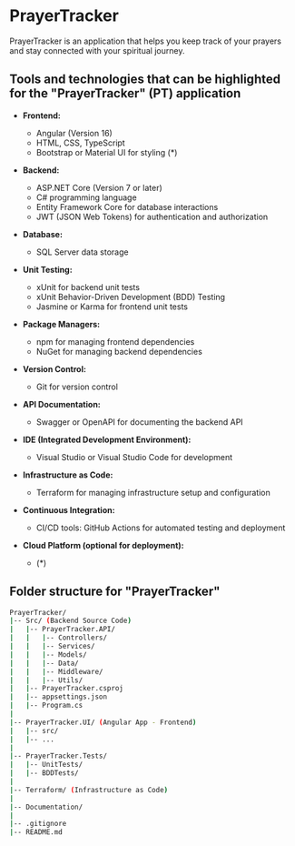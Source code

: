 # PrayerTracker

PrayerTracker is an application that helps you keep track of your prayers and stay connected with your spiritual journey.

## Tools and technologies that can be highlighted for the "PrayerTracker" (PT) application

- **Frontend:**
  - Angular (Version 16)
  - HTML, CSS, TypeScript
  - Bootstrap or Material UI for styling (*)

- **Backend:**
  - ASP.NET Core (Version 7 or later)
  - C# programming language
  - Entity Framework Core for database interactions
  - JWT (JSON Web Tokens) for authentication and authorization

- **Database:**
  - SQL Server data storage

- **Unit Testing:**
  - xUnit for backend unit tests
  - xUnit Behavior-Driven Development (BDD) Testing
  - Jasmine or Karma for frontend unit tests
  
- **Package Managers:**
  - npm for managing frontend dependencies
  - NuGet for managing backend dependencies

- **Version Control:**
  - Git for version control

- **API Documentation:**
  - Swagger or OpenAPI for documenting the backend API

- **IDE (Integrated Development Environment):**
  - Visual Studio or Visual Studio Code for development

- **Infrastructure as Code:**
  - Terraform for managing infrastructure setup and configuration

- **Continuous Integration:**
  - CI/CD tools: GitHub Actions for automated testing and deployment

- **Cloud Platform (optional for deployment):**
  - (*)

## Folder structure for "PrayerTracker"

```bash
PrayerTracker/
|-- Src/ (Backend Source Code)
|   |-- PrayerTracker.API/
|   |   |-- Controllers/
|   |   |-- Services/
|   |   |-- Models/
|   |   |-- Data/
|   |   |-- Middleware/
|   |   |-- Utils/
|   |-- PrayerTracker.csproj
|   |-- appsettings.json
|   |-- Program.cs
|
|-- PrayerTracker.UI/ (Angular App - Frontend)
|   |-- src/
|   |-- ...
|
|-- PrayerTracker.Tests/
|   |-- UnitTests/
|   |-- BDDTests/
|
|-- Terraform/ (Infrastructure as Code)
|
|-- Documentation/
|
|-- .gitignore
|-- README.md
```
